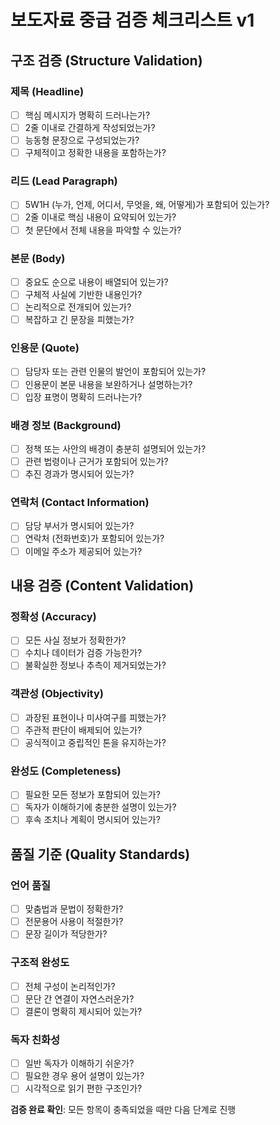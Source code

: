 # 보도자료 중급 검증 체크리스트 v1

## 구조 검증 (Structure Validation)

### 제목 (Headline)

- [ ] 핵심 메시지가 명확히 드러나는가?
- [ ] 2줄 이내로 간결하게 작성되었는가?
- [ ] 능동형 문장으로 구성되었는가?
- [ ] 구체적이고 정확한 내용을 포함하는가?

### 리드 (Lead Paragraph)

- [ ] 5W1H (누가, 언제, 어디서, 무엇을, 왜, 어떻게)가 포함되어 있는가?
- [ ] 2줄 이내로 핵심 내용이 요약되어 있는가?
- [ ] 첫 문단에서 전체 내용을 파악할 수 있는가?

### 본문 (Body)

- [ ] 중요도 순으로 내용이 배열되어 있는가?
- [ ] 구체적 사실에 기반한 내용인가?
- [ ] 논리적으로 전개되어 있는가?
- [ ] 복잡하고 긴 문장을 피했는가?

### 인용문 (Quote)

- [ ] 담당자 또는 관련 인물의 발언이 포함되어 있는가?
- [ ] 인용문이 본문 내용을 보완하거나 설명하는가?
- [ ] 입장 표명이 명확히 드러나는가?

### 배경 정보 (Background)

- [ ] 정책 또는 사안의 배경이 충분히 설명되어 있는가?
- [ ] 관련 법령이나 근거가 포함되어 있는가?
- [ ] 추진 경과가 명시되어 있는가?

### 연락처 (Contact Information)

- [ ] 담당 부서가 명시되어 있는가?
- [ ] 연락처 (전화번호)가 포함되어 있는가?
- [ ] 이메일 주소가 제공되어 있는가?

## 내용 검증 (Content Validation)

### 정확성 (Accuracy)

- [ ] 모든 사실 정보가 정확한가?
- [ ] 수치나 데이터가 검증 가능한가?
- [ ] 불확실한 정보나 추측이 제거되었는가?

### 객관성 (Objectivity)

- [ ] 과장된 표현이나 미사여구를 피했는가?
- [ ] 주관적 판단이 배제되어 있는가?
- [ ] 공식적이고 중립적인 톤을 유지하는가?

### 완성도 (Completeness)

- [ ] 필요한 모든 정보가 포함되어 있는가?
- [ ] 독자가 이해하기에 충분한 설명이 있는가?
- [ ] 후속 조치나 계획이 명시되어 있는가?

## 품질 기준 (Quality Standards)

### 언어 품질

- [ ] 맞춤법과 문법이 정확한가?
- [ ] 전문용어 사용이 적절한가?
- [ ] 문장 길이가 적당한가?

### 구조적 완성도

- [ ] 전체 구성이 논리적인가?
- [ ] 문단 간 연결이 자연스러운가?
- [ ] 결론이 명확히 제시되어 있는가?

### 독자 친화성

- [ ] 일반 독자가 이해하기 쉬운가?
- [ ] 필요한 경우 용어 설명이 있는가?
- [ ] 시각적으로 읽기 편한 구조인가?

**검증 완료 확인**: 모든 항목이 충족되었을 때만 다음 단계로 진행
